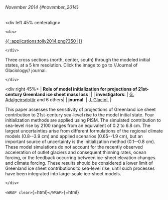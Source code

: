 ###### November 2014 {#november_2014}

\<div left 45% centeralign\>

```{=html}
<div>
```
[{{ :applications:tolly2014.png?350
\|}}](http://www.igsoc.org/journal/60/222/t13j202.html)

```{=html}
</div>
```
Three cross sections (north, center, south) through the modeled initial
states, at a 5 km resolution. Click the image to go to //Journal of
Glaciology// journal.

```{=html}
</div>
```
\<div right 45%\> \| **Role of model initialization for projections of
21st-century Greenland ice sheet mass loss** \|\| \|
**investigators**: \| [G.
Adalgeirsdottir](http://www.raunvis.hi.is/rhformE.php) and 6
others\| \| **journal**: \| [J.
Glaciol.](http://www.igsoc.org/journal/) \|

This paper assesses the sensitivity of projections of Greenland ice
sheet contribution to 21st-century sea-level rise to the model initial
state. Four initialization methods are applied using PISM. The simulated
contribution to sea-level rise by 2100 ranges from an equivalent of 0.2
to 6.8 cm. The largest uncertainties arise from different formulations
of the regional climate models (0.8--3.9 cm) and applied scenarios
(0.65--1.9 cm), but an important source of uncertainty is the
initialization method (0.1--0.8 cm). These model simulations do not
account for the recently observed acceleration of outlet glaciers and
consequent thinning rates, ocean forcing, or the feedback occurring
between ice-sheet elevation changes and climate forcing. These results
should be considered a lower limit of Greenland ice sheet contributions
to sea-level rise, until such processes have been integrated into
large-scale ice-sheet models.

```{=html}
</div>
```
`<WRAP clear>`{=html}`</WRAP>`{=html}

